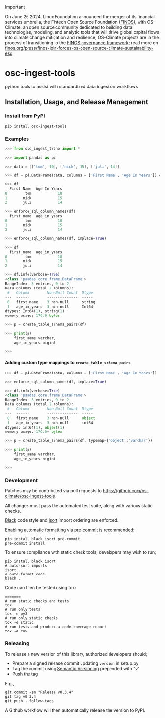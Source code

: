 > [!IMPORTANT]
> On June 26 2024, Linux Foundation announced the merger of its financial services umbrella, the Fintech Open Source Foundation ([FINOS](https://finos.org)), with OS-Climate, an open source community dedicated to building data technologies, modeling, and analytic tools that will drive global capital flows into climate change mitigation and resilience; OS-Climate projects are in the process of transitioning to the [FINOS governance framework](https://community.finos.org/docs/governance); read more on [finos.org/press/finos-join-forces-os-open-source-climate-sustainability-esg](https://finos.org/press/finos-join-forces-os-open-source-climate-sustainability-esg)

# osc-ingest-tools

python tools to assist with standardized data ingestion workflows

## Installation, Usage, and Release Management

### Install from PyPi

```console
pip install osc-ingest-tools
```

### Examples

```python
>>> from osc_ingest_trino import *

>>> import pandas as pd

>>> data = [['tom', 10], ['nick', 15], ['juli', 14]]

>>> df = pd.DataFrame(data, columns = ['First Name', 'Age In Years']).convert_dtypes()

>>> df
  First Name  Age In Years
0        tom            10
1       nick            15
2       juli            14

>>> enforce_sql_column_names(df)
  first_name  age_in_years
0        tom            10
1       nick            15
2       juli            14

>>> enforce_sql_column_names(df, inplace=True)

>>> df
  first_name  age_in_years
0        tom            10
1       nick            15
2       juli            14

>>> df.info(verbose=True)
<class 'pandas.core.frame.DataFrame'>
RangeIndex: 3 entries, 0 to 2
Data columns (total 2 columns):
 #   Column        Non-Null Count  Dtype
---  ------        --------------  -----
 0   first_name    3 non-null      string
 1   age_in_years  3 non-null      Int64
dtypes: Int64(1), string(1)
memory usage: 179.0 bytes

>>> p = create_table_schema_pairs(df)

>>> print(p)
    first_name varchar,
    age_in_years bigint

>>>
```

#### Adding custom type mappings to `create_table_schema_pairs`

```python
>>> df = pd.DataFrame(data, columns = ['First Name', 'Age In Years'])

>>> enforce_sql_column_names(df, inplace=True)

>>> df.info(verbose=True)
<class 'pandas.core.frame.DataFrame'>
RangeIndex: 3 entries, 0 to 2
Data columns (total 2 columns):
 #   Column        Non-Null Count  Dtype
---  ------        --------------  -----
 0   first_name    3 non-null      object
 1   age_in_years  3 non-null      int64
dtypes: int64(1), object(1)
memory usage: 176.0+ bytes

>>> p = create_table_schema_pairs(df, typemap={'object':'varchar'})

>>> print(p)
    first_name varchar,
    age_in_years bigint

>>>
```

### Development

Patches may be contributed via pull requests to
<https://github.com/os-climate/osc-ingest-tools>.

All changes must pass the automated test suite, along with various static
checks.

[Black](https://black.readthedocs.io/) code style and
[isort](https://pycqa.github.io/isort/) import ordering are enforced.

Enabling automatic formatting via [pre-commit](https://pre-commit.com/) is
recommended:

```console
pip install black isort pre-commit
pre-commit install
```

To ensure compliance with static check tools, developers may wish to run;

```console
pip install black isort
# auto-sort imports
isort .
# auto-format code
black .
```

Code can then be tested using tox:

```console
=======
# run static checks and tests
tox
# run only tests
tox -e py3
# run only static checks
tox -e static
# run tests and produce a code coverage report
tox -e cov
```

### Releasing

To release a new version of this library, authorized developers should;

- Prepare a signed release commit updating `version` in setup.py
- Tag the commit using [Semantic Versioning](https://semver.org/spec/v2.0.0.html)
  prepended with "v"
- Push the tag

E.g.,

```console
git commit -sm "Release v0.3.4"
git tag v0.3.4
git push --follow-tags
```

A Github workflow will then automatically release the version to PyPI.
